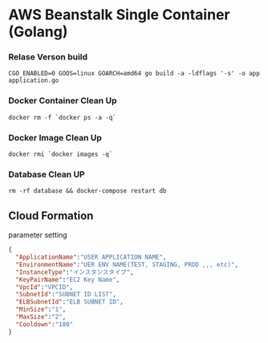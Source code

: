 # AWS Beanstalk Single Container (Golang)

### Relase Verson build
```
CGO_ENABLED=0 GOOS=linux GOARCH=amd64 go build -a -ldflags '-s' -o app application.go
```

### Docker Container Clean Up
```
docker rm -f `docker ps -a -q` 
```

### Docker Image Clean Up
```
docker rmi `docker images -q`
```

### Database Clean UP
```
rm -rf database && docker-compose restart db
```

## Cloud Formation 

parameter setting

```json
{
  "ApplicationName":"USER APPLICATION NAME", 
  "EnvironmentName":"UER ENV NAME(TEST, STAGING, PROD ,,, etc)",
  "InstanceType":"インスタンスタイプ",
  "KeyPairName":"EC2 Key Name",
  "VpcId":"VPCID",
  "SubnetId":"SUBNET ID LIST",
  "ELBSubnetId":"ELB SUBNET ID",
  "MinSize":"1",
  "MaxSize":"2",
  "Cooldown":"180"
}

```
